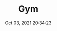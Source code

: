 ---
id: 53
title: Gym 
file-slug: gym
date: Oct 03, 2021 20:34:23
feature: false
category: icons
angle: dynamic
clay: https://3dicons.sgp1.cdn.digitaloceanspaces.com/v1/dynamic/clay/gym-dynamic-clay.png
gradient: https://3dicons.sgp1.cdn.digitaloceanspaces.com/v1/dynamic/gradient/gym-dynamic-gradient.png
color: https://3dicons.sgp1.cdn.digitaloceanspaces.com/v1/dynamic/color/gym-dynamic-color.png
premium: https://3dicons.sgp1.cdn.digitaloceanspaces.com/v1/dynamic/premium/gym-dynamic-premium.png
---